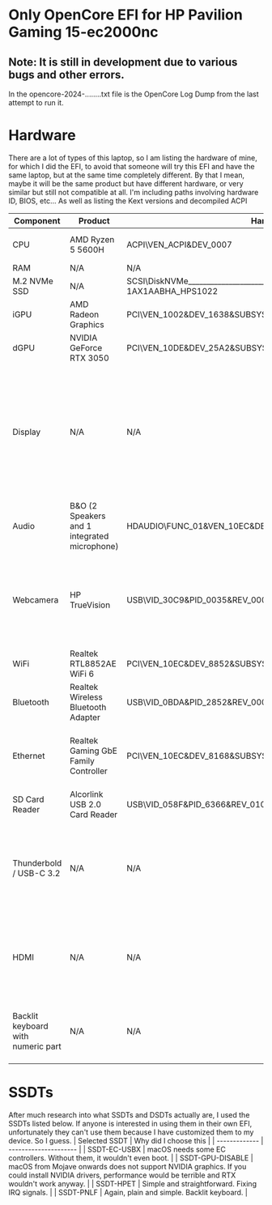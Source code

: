 # Only OpenCore EFI for HP Pavilion Gaming 15-ec2000nc
## Note: It is still in development due to various bugs and other errors.
In the opencore-2024-........txt file is the OpenCore Log Dump from the last attempt to run it.

# Hardware
There are a lot of types of this laptop,
so I am listing the hardware of mine, for which I did the EFI,
to avoid that someone will try this EFI and have the same laptop, but at the same time completely different.
By that I mean, maybe it will be the same product but have different hardware,
or very similar but still not compatible at all. I'm including paths involving hardware ID, BIOS, etc...
As well as listing the Kext versions and decompiled ACPI

| Component | Product           | Hardware ID            | BIOS Device Name | Additional |
| --------- | ----------------- | ---------------------- | ---------------- | ---------- |
| CPU       | AMD Ryzen 5 5600H | ACPI\VEN_ACPI&DEV_0007 | \_SB.PLTF.P000   | 6 physical and 12 logical cores |
| RAM       | N/A               | N/A                    | N/A              | N/A |
| M.2 NVMe SSD | N/A            | SCSI\DiskNVMe_____________________MTFDHBA512QFD-1AX1AABHA_HPS1022 | N/A | N/A |
| iGPU      | AMD Radeon Graphics | PCI\VEN_1002&DEV_1638&SUBSYS_88DE103C&REV_C6 | \_SB.PCI0.GP17.VGA | 512MB Dedicated Memory |
| dGPU      | NVIDIA GeForce RTX 3050 | PCI\VEN_10DE&DEV_25A2&SUBSYS_88DE103C&REV_A1 | \_SB.PCI0.GPP0.PEGP | 4GB Dedicated Memory |
| Display   | N/A               | N/A                    | N/A              | 1920x1080 15.6" 60Hz matte IPS display with WLED backlight Full HD resolution UWVA AntiGlare 300 nits (cd/m^2) 72% NTSC |
| Audio     | B&O (2 Speakers and 1 integrated microphone) | HDAUDIO\FUNC_01&VEN_10EC&DEV_0285&SUBSYS_103C88DE&REV_1000 | N/A | N/A |
| Webcamera | HP TrueVision     | USB\VID_30C9&PID_0035&REV_0003&MI_00 | \_SB.PCI0.GP17.XHC1.RHUB.PRT3.CAM3 | I really don't understand why they put this in the specs because it doesn't make sense: HD 720p |
| WiFi      | Realtek RTL8852AE WiFi 6 | PCI\VEN_10EC&DEV_8852&SUBSYS_88E1103C&REV_00 | \_SB.PCI0.GPP3.XPDV | 802.11ax PCIe Adapter |
| Bluetooth | Realtek Wireless Bluetooth Adapter | USB\VID_0BDA&PID_2852&REV_0000 | \_SB.PCI0.GP17.XHC0.RHUB.PRT4 | Bluetooth version is 5.2 |
| Ethernet  | Realtek Gaming GbE Family Controller | PCI\VEN_10EC&DEV_8168&SUBSYS_88DE103C&REV_16 | \_SB.PCI0.GPP1.XPDV | If I'm not mistaken, the speed should be either 1GB/s or 10GB/s |
| SD Card Reader | Alcorlink USB 2.0 Card Reader | USB\VID_058F&PID_6366&REV_0100 | \_SB.PCI0.GP17.XHC1.RHUB.PRT4 | N/A |
| Thunderbold / USB-C 3.2 | N/A | N/A | N/A | Version 3.2 . 5GB/s speed, can function as a normal USB (USB-A) and can power devices |
| HDMI      | N/A | N/A | N/A | Maximum possible resolution 4096x2160, 60Hz frequency. Leads from dGPU. |
| Backlit keyboard with numeric part | N/A | N/A | N/A | Classic backlit PS/2 keyboard with numeric part |

# SSDTs
After much research into what SSDTs and DSDTs actually are, I used the SSDTs listed below.
If anyone is interested in using them in their own EFI, unfortunately they can't use them because I have customized them to
my device. So I guess.
| Selected SSDT | Why did I choose this |
| ------------- | --------------------- |
| SSDT-EC-USBX  | macOS needs some EC controllers. Without them, it wouldn't even boot. |
| SSDT-GPU-DISABLE | macOS from Mojave onwards does not support NVIDIA graphics. If you could install NVIDIA drivers, performance would be terrible and RTX wouldn't work anyway. |
| SSDT-HPET | Simple and straightforward. Fixing IRQ signals. |
| SSDT-PNLF | Again, plain and simple. Backlit keyboard. |
